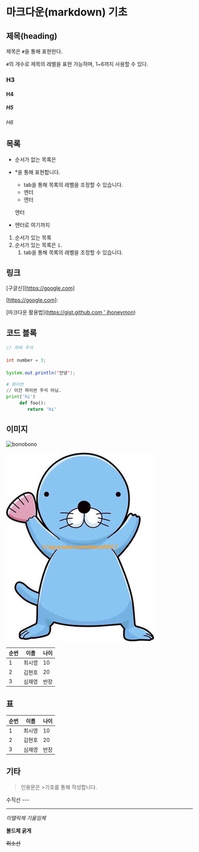 #  마크다운(markdown) 기초

## 제목(heading)

제목은 `#`을 통해 표현한다.

`#`의 개수로 제목의 레벨을 표현 가능하며, 1~6까지 사용할 수 있다.

### H3

#### H4

##### H5

###### H6

## 목록

* 순서가 없는 목록은 

* *을 통해 표현합니다.

  * tab을 통해 목록의 레벨을 조정할 수 있습니다.
  * 엔터
  * 엔터

  엔터

* 엔터로 여기까지

1. 순서가 있는 목록
2. 순서가 있는 목록은 `1.`
   1. tab을 통해 목록의 레벨을 조정할 수 있습니다.

## 링크

[구글신][https://google.com]

[https://google.com]: 

[마크다운 활용법]([https://gist.github.com ' ihoneymon](https://gist.github.com/ihoneymon/652be052a0727ad59601))

## 코드 블록



```java
// 자바 주석

int number = 3;

System.out.println('안녕');


```



``` python
# 파이썬
// 이건 파이썬 주석 아님.
print('hi')
     def foo():
        return 'hi'
```



## 이미지



![bonobono](C:\Users\student\Desktop\bonobono.jpg)

![bonobono](image/bonobono.jpg)

| 순번 | 이름   | 나이 |
| ---- | ------ | ---- |
| 1    | 최시영 | 10   |
| 2    | 김현호 | 20   |
| 3    | 심재영 | 반장 |

## 표

| 순번 | 이름   | 나이 |
| ---- | ------ | ---- |
| 1    | 최시영 | 10   |
| 2    | 김현호 | 20   |
| 3    | 심재영 | 반장 |

## 기타

> 인용문은 >기호를 통해 작성합니다.

수직선 ---

---

*이탤릭체 기울임체*

**볼드체 굵게**

~~취소선~~

